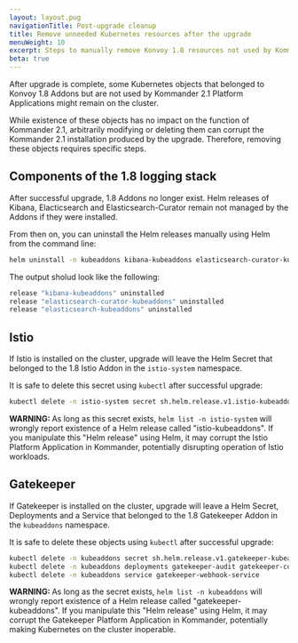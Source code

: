 ```yaml
---
layout: layout.pug
navigationTitle: Post-upgrade cleanup
title: Remove unneeded Kubernetes resources after the upgrade
menuWeight: 10
excerpt: Steps to manually remove Konvoy 1.8 resources not used by Kommander 2.1
beta: true
---
```


After upgrade is complete, some Kubernetes objects that belonged to Konvoy 1.8
Addons but are not used by Kommander 2.1 Platform Applications might remain on
the cluster.

While existence of these objects has no impact on the function of Kommander 2.1,
arbitrarily modifying or deleting them can corrupt the Kommander 2.1
installation produced by the upgrade. Therefore, removing these objects
requires specific steps.

## Components of the 1.8 logging stack

After successful upgrade, 1.8 Addons no longer exist. Helm releases of Kibana,
Elacticsearch and Elasticsearch-Curator remain not managed by the Addons
if they were installed.

From then on, you can uninstall the Helm releases manually using Helm from
the command line:

```sh
helm uninstall -n kubeaddons kibana-kubeaddons elasticsearch-curator-kubeaddons elasticsearch-kubeaddons
```

The output sholud look like the following:

```sh
release "kibana-kubeaddons" uninstalled
release "elasticsearch-curator-kubeaddons" uninstalled
release "elasticsearch-kubeaddons" uninstalled
```

## Istio

If Istio is installed on the cluster, upgrade will leave the Helm Secret
that belonged to the 1.8 Istio Addon in the `istio-system` namespace.

It is safe to delete this secret using `kubectl` after successful upgrade:

```sh
kubectl delete -n istio-system secret sh.helm.release.v1.istio-kubeaddons.v1
```

<p class="message--note"><strong>WARNING: </strong>
As long as this secret exists, <code>helm list -n istio-system</code>
will wrongly report existence of a Helm release called "istio-kubeaddons".
If you manipulate this "Helm release" using Helm, it may corrupt the Istio
Platform Application in Kommander, potentially disrupting operation of
Istio workloads.
</p>

## Gatekeeper

If Gatekeeper is installed on the cluster, upgrade will leave a Helm Secret,
Deployments and a Service that belonged to the 1.8 Gatekeeper Addon
in the `kubeaddons` namespace.

It is safe to delete these objects using `kubectl` after successful upgrade:

```sh
kubectl delete -n kubeaddons secret sh.helm.release.v1.gatekeeper-kubeaddons.v1
kubectl delete -n kubeaddons deployments gatekeeper-audit gatekeeper-controller-manager
kubectl delete -n kubeaddons service gatekeeper-webhook-service

```

<p class="message--note"><strong>WARNING: </strong>
As long as the secret exists, <code>helm list -n kubeaddons</code>
will wrongly report existence of a Helm release called "gatekeeper-kubeaddons".
If you manipulate this "Helm release" using Helm, it may corrupt the Gatekeeper
Platform Application in Kommander, potentially making Kubernetes on the cluster
inoperable.
</p>
